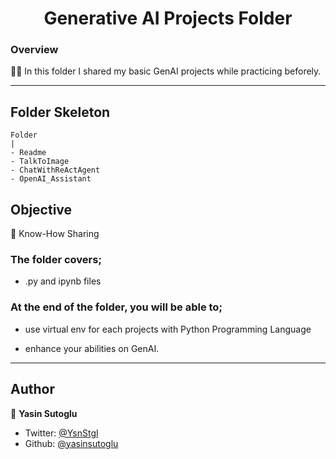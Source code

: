 <h1 align="center">Generative AI Projects Folder</h1>

<h3>Overview</h3>
👨‍💻 In this folder I shared my basic GenAI projects while practicing beforely.
<hr>

<!-- ![Alt text](https://giphy.com/peekasso)  -->

<!-- ------------------------------------------------------ -->

## Folder Skeleton 

```
Folder
|
- Readme
- TalkToImage
- ChatWithReActAgent
- OpenAI_Assistant
```

<!-- --------------------------------------- -->

## Objective

🎯 Know-How Sharing

### The folder covers;

- .py and ipynb files 

### At the end of the folder, you will be able to;

- use virtual env for each projects with Python Programming Language

- enhance your abilities on GenAI.

<hr>

## Author

👤 **Yasin Sutoglu**

- Twitter: [@YsnStgl](https://twitter.com/YsnStgl)
- Github: [@yasinsutoglu](https://github.com/yasinsutoglu)

